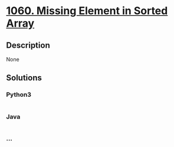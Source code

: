 # [1060. Missing Element in Sorted Array](https://leetcode.com/problems/missing-element-in-sorted-array)

## Description
None


## Solutions


### Python3

```python

```

### Java

```java

```

### ...
```

```

